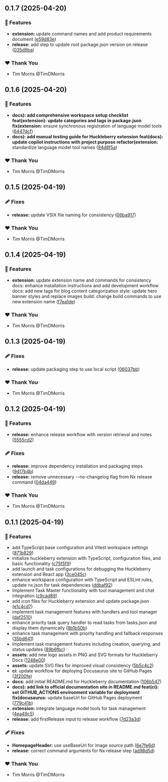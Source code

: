 ## 0.1.7 (2025-04-20)

### 🚀 Features

- **extension:** update command names and add product requirements document ([e59d83e](https://github.com/CambridgeMonorail/vscode-huckleberry/commit/e59d83e))
- **release:** add step to update root package.json version on release ([035d9ba](https://github.com/CambridgeMonorail/vscode-huckleberry/commit/035d9ba))

### ❤️ Thank You

- Tim Morris @TimDMorris

## 0.1.6 (2025-04-20)

### 🚀 Features

- **docs): add comprehensive workspace setup checklist feat(extension): update categories and tags in package.json fix(extension:** ensure synchronous registration of language model tools ([6447dcf](https://github.com/CambridgeMonorail/vscode-huckleberry/commit/6447dcf))
- **docs): add manual testing guide for Huckleberry extension feat(docs): update copilot instructions with project purpose refactor(extension:** standardize language model tool names ([94d8f5a](https://github.com/CambridgeMonorail/vscode-huckleberry/commit/94d8f5a))

### ❤️ Thank You

- Tim Morris @TimDMorris

## 0.1.5 (2025-04-19)

### 🩹 Fixes

- **release:** update VSIX file naming for consistency ([06ba917](https://github.com/CambridgeMonorail/vscode-huckleberry/commit/06ba917))

### ❤️ Thank You

- Tim Morris @TimDMorris

## 0.1.4 (2025-04-19)

### 🚀 Features

- **extension:** update extension name and commands for consistency docs: enhance installation instructions and add development workflow docs: add new tags for blog content categorization style: update hero banner styles and replace images build: change build commands to use new extension name ([f7ea1de](https://github.com/CambridgeMonorail/vscode-huckleberry/commit/f7ea1de))

### ❤️ Thank You

- Tim Morris @TimDMorris

## 0.1.3 (2025-04-19)

### 🩹 Fixes

- **release:** update packaging step to use local script ([06037bb](https://github.com/CambridgeMonorail/vscode-huckleberry/commit/06037bb))

### ❤️ Thank You

- Tim Morris @TimDMorris

## 0.1.2 (2025-04-19)

### 🚀 Features

- **release:** enhance release workflow with version retrieval and notes ([5555cd2](https://github.com/CambridgeMonorail/vscode-huckleberry/commit/5555cd2))

### 🩹 Fixes

- **release:** improve dependency installation and packaging steps ([9417b4b](https://github.com/CambridgeMonorail/vscode-huckleberry/commit/9417b4b))
- **release:** remove unnecessary --no-changelog flag from Nx release command ([04da449](https://github.com/CambridgeMonorail/vscode-huckleberry/commit/04da449))

### ❤️ Thank You

- Tim Morris @TimDMorris

## 0.1.1 (2025-04-19)

### 🚀 Features

- add TypeScript base configuration and Vitest workspace settings ([871b829](https://github.com/CambridgeMonorail/vscode-huckleberry/commit/871b829))
- initialize huckleberry extension with TypeScript, configuration files, and basic functionality ([c75f5f9](https://github.com/CambridgeMonorail/vscode-huckleberry/commit/c75f5f9))
- add launch and task configurations for debugging the Huckleberry extension and React app ([3ce045c](https://github.com/CambridgeMonorail/vscode-huckleberry/commit/3ce045c))
- enhance workspace configuration with TypeScript and ESLint rules, update nx.json for task dependencies ([ddbaf92](https://github.com/CambridgeMonorail/vscode-huckleberry/commit/ddbaf92))
- Implement Task Master functionality with tool management and chat integration ([c9cad89](https://github.com/CambridgeMonorail/vscode-huckleberry/commit/c9cad89))
- add icon files for Huckleberry extension and update package.json ([e1c4cd7](https://github.com/CambridgeMonorail/vscode-huckleberry/commit/e1c4cd7))
- implement task management features with handlers and tool manager ([daf2510](https://github.com/CambridgeMonorail/vscode-huckleberry/commit/daf2510))
- enhance priority task query handler to read tasks from tasks.json and display them dynamically ([8b1b50b](https://github.com/CambridgeMonorail/vscode-huckleberry/commit/8b1b50b))
- enhance task management with priority handling and fallback responses ([35bd641](https://github.com/CambridgeMonorail/vscode-huckleberry/commit/35bd641))
- Implement task management features including creation, querying, and status updates ([89b6fbc](https://github.com/CambridgeMonorail/vscode-huckleberry/commit/89b6fbc))
- **assets:** add new logo assets in PNG and SVG formats for Huckleberry Docs ([1248e00](https://github.com/CambridgeMonorail/vscode-huckleberry/commit/1248e00))
- **assets:** update SVG files for improved visual consistency ([5b5c4c2](https://github.com/CambridgeMonorail/vscode-huckleberry/commit/5b5c4c2))
- **ci:** update workflow for deploying Docusaurus site to GitHub Pages ([3f200fe](https://github.com/CambridgeMonorail/vscode-huckleberry/commit/3f200fe))
- **docs:** add initial README.md for Huckleberry documentation ([106b547](https://github.com/CambridgeMonorail/vscode-huckleberry/commit/106b547))
- **docs): add link to official documentation site in README.md feat(ci): set GITHUB_ACTIONS environment variable for deployment fix(docusaurus:** update baseUrl for GitHub Pages deployment ([779c41b](https://github.com/CambridgeMonorail/vscode-huckleberry/commit/779c41b))
- **extension:** integrate language model tools for task management ([4ea49c5](https://github.com/CambridgeMonorail/vscode-huckleberry/commit/4ea49c5))
- **release:** add firstRelease input to release workflow ([7d23a3d](https://github.com/CambridgeMonorail/vscode-huckleberry/commit/7d23a3d))

### 🩹 Fixes

- **HomepageHeader:** use useBaseUrl for image source path ([6e7fe6d](https://github.com/CambridgeMonorail/vscode-huckleberry/commit/6e7fe6d))
- **release:** correct command arguments for Nx release step ([ad98d5d](https://github.com/CambridgeMonorail/vscode-huckleberry/commit/ad98d5d))

### ❤️ Thank You

- Tim Morris @TimDMorris